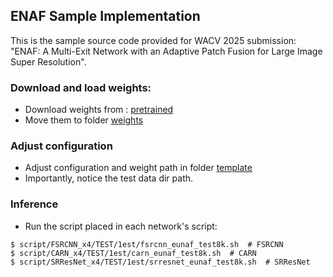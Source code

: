 ## ENAF Sample Implementation

This is the sample source code provided for WACV 2025 submission: "ENAF: A Multi-Exit Network with an Adaptive Patch Fusion
for Large Image Super Resolution". 

### Download and load weights:
- Download weights from : [pretrained](https://drive.google.com/drive/folders/1AiKOIzCIponhs3vFvB981xerOd3t6WDO?usp=sharing)
- Move them to folder [weights](./weights/)

### Adjust configuration
- Adjust configuration and weight path in folder [template](./template/)
- Importantly, notice the test data dir path.

### Inference
- Run the script placed in each network's script:
```
$ script/FSRCNN_x4/TEST/1est/fsrcnn_eunaf_test8k.sh  # FSRCNN
$ script/CARN_x4/TEST/1est/carn_eunaf_test8k.sh  # CARN
$ script/SRResNet_x4/TEST/1est/srresnet_eunaf_test8k.sh  # SRResNet
```
